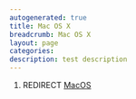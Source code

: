 ```yaml
---
autogenerated: true
title: Mac OS X
breadcrumb: Mac OS X
layout: page
categories: 
description: test description
---
```


1.  REDIRECT [MacOS](MacOS "wikilink")
